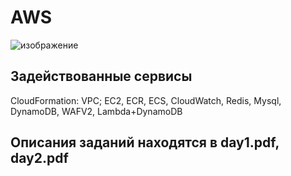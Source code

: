 # AWS
![изображение](https://user-images.githubusercontent.com/84147455/169615882-88c7a949-aa8f-4509-b7a5-4c7f1f9464d5.png)

## Задействованные сервисы
CloudFormation: VPC; EC2, ECR, ECS, CloudWatch, Redis, Mysql, DynamoDB, WAFV2, Lambda+DynamoDB

## Описания заданий находятся в day1.pdf, day2.pdf 
